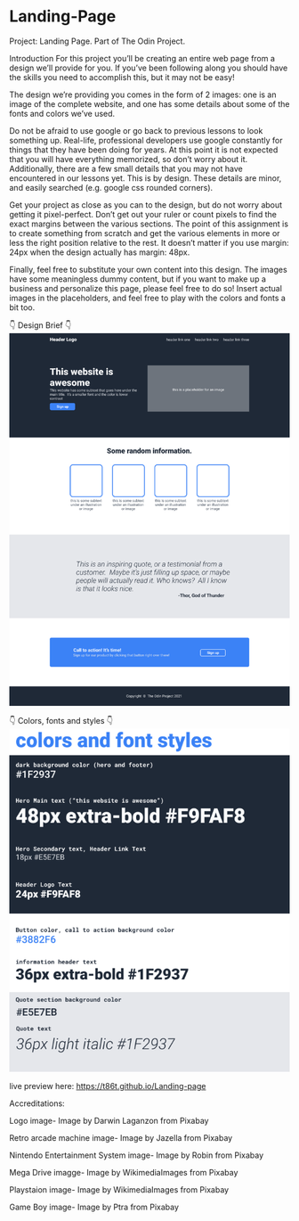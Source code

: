 # Landing-Page
Project: Landing Page. Part of The Odin Project.

Introduction
For this project you’ll be creating an entire web page from a design we’ll provide for you. If you’ve been following along you should have the skills you need to accomplish this, but it may not be easy!

The design we’re providing you comes in the form of 2 images: one is an image of the complete website, and one has some details about some of the fonts and colors we’ve used.

Do not be afraid to use google or go back to previous lessons to look something up. Real-life, professional developers use google constantly for things that they have been doing for years. At this point it is not expected that you will have everything memorized, so don’t worry about it. Additionally, there are a few small details that you may not have encountered in our lessons yet. This is by design. These details are minor, and easily searched (e.g. google css rounded corners).

Get your project as close as you can to the design, but do not worry about getting it pixel-perfect. Don’t get out your ruler or count pixels to find the exact margins between the various sections. The point of this assignment is to create something from scratch and get the various elements in more or less the right position relative to the rest. It doesn’t matter if you use margin: 24px when the design actually has margin: 48px.

Finally, feel free to substitute your own content into this design. The images have some meaningless dummy content, but if you want to make up a business and personalize this page, please feel free to do so! Insert actual images in the placeholders, and feel free to play with the colors and fonts a bit too.


:point_down: Design Brief :point_down:
![Landing page design brief](img/website-design-brief.png)


:point_down: Colors, fonts and styles :point_down:
![Colors, fonts and styles for landing page](img/colors-fonts-styles.png)

live preview here:  https://t86t.github.io/Landing-page



Accreditations:

Logo image-
Image by Darwin Laganzon from Pixabay 

Retro arcade machine image-
Image by Jazella from Pixabay 

Nintendo Entertainment System image-
Image by Robin from Pixabay 

Mega Drive  imagge-
Image by WikimediaImages from Pixabay 

Playstaion image-
Image by WikimediaImages from Pixabay 

Game Boy image-
Image by Ptra from Pixabay 